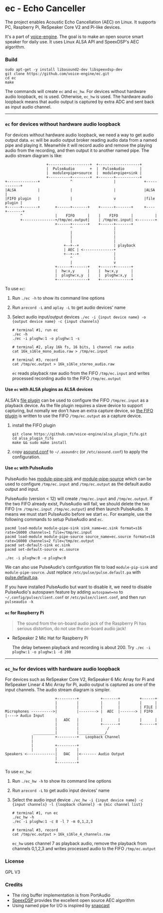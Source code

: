 ec - Echo Canceller
===================

The project enables Acoustic Echo Cancellation (AEC) on Linux.
It supports PC, Raspberry Pi, ReSpeaker Core V2 and Pi-like devices.

It's a part of [voice-engine](https://github.com/voice-engine).
The goal is to make an open source smart speaker for daily use.
It uses Linux ALSA API and SpeexDSP's AEC algorithm.

### Build
```
sudo apt-get -y install libasound2-dev libspeexdsp-dev
git clone https://github.com/voice-engine/ec.git
cd ec
make
```

The commands will create `ec` and `ec_hw`.
For devices without hardware audio loopback, ec is used. Otherwise, `ec_hw` is used.
The hardware audio loopback means that audio output is captured by extra ADC and sent back as input audio channel.

--------------------------------------------------------------

### `ec` for devices without hardware audio loopback
For devices without hardware audio loopback, we need a way to get audio output data.
`ec` will be audio output broker reading audio data from a named pipe and playing it.
Meanwhile it will record audio and remove the playing audio from the recording,
and then output it to another named pipe. The audio stream diagram is like:


```
                   +-------------------+  +-------------------+
                   |  PulseAudio       +  |  PulseAudio       |
                   |  module+pipe+source  |  module+pipe+sink |
                   +----------+--------+  +-------+-----------+
+--------------+              ^                   |             +------------+
|ALSA          |              |                   |             |ALSA        |
|FIFO plugin   |              |                   v             |file plugin |
+------+-------+       +------+-------+    +------+-------+     +----+-------+
       ^               |    FIFO      |    |    FIFO      |          |
       +---------------+/tmp/ec.output|    | /tmp/ec.input| <--------+
                       +------+-------+    +------+-------+
                              ^                   |
                              |                   |
                              |                   |
                              |                   |
                           +--+--+                | playback
                           | AEC | <--------------+
                           +--+--+                |
                              ^                   |
                              |                   v
                       +------+-------+    +------+-------+
                       |  hw:x,y      |    |  hw:x,y      |
                       |  plughw:x,y  |    |  plughw:x,y  |
                       +--------------+    +--------------+
```

To use `ec`:

1. Run `./ec -h` to show its command line options
2. Run `arecord -L` and `aplay -L` to get audio devices' name
3. Select audio input/output devices `./ec -i {input device name} -o {output device name} -c {input channels}`

    ```
    # terminal #1, run ec
    ./ec -h
    ./ec -i plughw:1 -o plughw:1 -s

    # terminal #2, play 16k fs, 16 bits, 1 channel raw audio
    cat 16k_s16le_mono_audio.raw > /tmp/ec.input

    # terminal #3, record
    cat /tmp/ec.output > 16k_s16le_stereo_audio.raw
    ```
    `ec` reads playback raw audio from the FIFO `/tmp/ec.input` and writes processed recording audio to the FIFO `/tmp/ec.output`

#### Use `ec` with ALSA plugins as ALSA devices
ALSA's [file plugin](https://www.alsa-project.org/alsa-doc/alsa-lib/pcm_plugins.html) can be used to configure the FIFO `/tmp/ec.input` as a playback device. As the file plugin requires a slave device to support capturing, but nomally we don't have an extra capture device, so [the FIFO plugin](https://github.com/voice-engine/alsa_plugin_fifo) is written to use the FIFO `/tmp/ec.output` as a capture device.

1. install the FIFO plugin

   ```
   git clone https://github.com/voice-engine/alsa_plugin_fifo.git
   cd alsa_plugin_fifo
   make && sudo make install
   ```

2. copy [asound.conf](asound.conf) to `~/.asoundrc` (or `/etc/asound.conf`) to apply the configuration.


#### Use `ec` with PulseAudio
PulseAudio has [module-pipe-sink](https://www.freedesktop.org/wiki/Software/PulseAudio/Documentation/User/Modules/#index1h3) and [module-pipe-source](https://www.freedesktop.org/wiki/Software/PulseAudio/Documentation/User/Modules/#index2h3) which can be used to configure `/tmp/ec.input` and `/tmp/ec.output` as the default audio output and input.

PulseAudio (version < 12) will create `/tmp/ec.input` and `/tmp/ec.output`. If the two FIFO already exist, PulseAudio will fail, we should delete the two FIFO (`rm /tmp/ec.input /tmp/ec.output`) and then launch PulseAudio. It means we must start PulseAudio before we start `ec`. For example, use the following commands to setup PulseAudio and `ec`.

```
pacmd load-module module-pipe-sink sink_name=ec.sink format=s16 rate=16000 channels=1 file=/tmp/ec.input
pacmd load-module module-pipe-source source_name=ec.source format=s16 rate=16000 channels=2 file=/tmp/ec.output
pacmd set-default-sink ec.sink
pacmd set-default-source ec.source

./ec -i plughw:0 -o plughw:0
```

 We can also use PulseAudio's configuration file to load `module-pip-sink` and `module-pipe-source`. Just replace `/etc/pulse/pulse.default.pa` with [pulse.default.pa](pulse.default.pa).

If you have installed PulseAudio but want to disable it, we need to disable PulseAudio's autospawn feature by adding `autospawn=no` to `~/.config/pulse/client.conf` or `/etc/pulse/client.conf`, and then run `pulseaudio -k`

#### `ec` for Raspberry Pi
>The sound from the on-board audio jack of the Raspberry Pi has serious distortion, do not use the on-board audio jack!

+ ReSpeaker 2 Mic Hat for Raspberry Pi

  The delay between playback and recording is about 200. Try `./ec -i plughw:1 -o plughw:1 -d 200`

-----------------------------------------------------------------------------

### `ec_hw` for devices with hardware audio loopback
For devices such as ReSpeaker Core V2, ReSpeaker 6 Mic Array for Pi and ReSpeaker Linear 4 Mic Array for Pi,
audio output is captured as one of the input channels. The audio stream diagram is simpler.

```
                       +---------+          +-------+         +------+
                       |         |          |       |         |      |
                       |         |          |       |         | FILE |
Microphones ---------->|         |--------> |  AEC  |-------> | FIFO |----> Audio Input
                       |   ADC   |          |       |         |      |
                       |         |          +-------+         +------+
                       |         |             /
             __________|         |____________/
            |          +---------+   Loopback Channel
            |
            |          +---------+
            |          |         |
Speakers <-------------|   DAC   |<------- Audio Output
                       |         |
                       +---------+
```

To use `ec_hw`:

1. Run `./ec_hw -h` to show its command line options
2. Run `arecord -L` to get audio input devices' name
3. Select the audio input device `./ec_hw -i {input device name} -c {input channels} -l {loopback channel} -m {mic channel list}`

    ```
    # terminal #1, run ec
    ./ec_hw -h
    ./ec -i plughw:1 -c 8 -l 7 -m 0,1,2,3

    # terminal #3, record
    cat /tmp/ec.output > 16k_s16le_4_channels.raw
    ```
    `ec_hw` uses channel 7 as playback audio, remove the playback from channels 0,1,2,3 and writes processed audio to the FIFO `/tmp/ec.output`

### License
GPL V3

### Credits
+ The ring buffer implementation is from PortAudio
+ [SpeexDSP](https://github.com/xiph/speexdsp) provides the excellent open source AEC algorithm
+ Using named pipe for I/O is inspired by [snapcast](https://github.com/badaix/snapcast)
